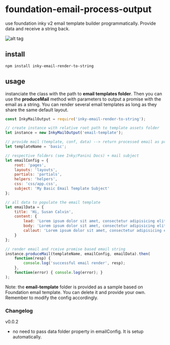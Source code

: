 # foundation-email-process-output
use foundation inky v2 email template builder programmatically. 
Provide data and receive a string back.

![alt tag](https://cloud.githubusercontent.com/assets/14369198/23330631/cc6521da-fb52-11e6-8dd3-e27d62791e76.png)

## install
```console
npm install inky-email-render-to-string
```

## usage
instanciate the class with the path to **email templates folder**. Then you can use the **produceMail** method with parameters to output a promise with the email as a string.
You can render several email templates as long as they share the same default layout.
```javascript
const InkyMailOutput = require('inky-email-render-to-string');

// create instance with relative root path to template assets folder
let instance = new InkyMailOutput('email-template');

// provide mail (template, conf, data) --> return processed email as promise
let templateName = 'basic';

// respective folders (see Inky/Panini Docs) + mail subject
let emailConfig = {
    root: 'pages',
    layouts: 'layouts',
    partials: 'partials',
    helpers: 'helpers',
    css: 'css/app.css',
    subject: 'My Basic Email Template Subject'
};

// all data to populate the email template
let emailData = {
    title: 'Hi, Susan Calvin',
    content: {
        lead: 'Lorem ipsum dolor sit amet, consectetur adipisicing elit. Magni, iste, amet consequatur a veniam.',
        body: 'Lorem ipsum dolor sit amet, consectetur adipisicing elit. Ut optio nulla et, fugiat. Maiores accusantium nostrum asperiores provident, quam modi ex inventore dolores id aspernatur architecto odio minima perferendis, explicabo. Lorem ipsum dolor sit amet, consectetur adipisicing elit. Minima quos quasi itaque beatae natus fugit provident delectus, magnam laudantium odio corrupti sit quam. Optio aut ut repudiandae velit distinctio asperiores?',
        callout: 'Lorem ipsum dolor sit amet, consectetur adipisicing elit. Reprehenderit repellendus natus, sint ea optio dignissimos asperiores inventore a molestiae dolorum placeat repellat excepturi mollitia ducimus unde doloremque ad, alias eos!'
    }
};

// render email and rceive promise based email string
instance.produceMail(templateName, emailConfig, emailData).then(
    function(resp) { 
        console.log('successful email render', resp); 
    },
    function(error) { console.log(error); }
);
```

Note: the **email-template** folder is provided as a sample based on Foundation email template. You can delete it and provide your own. Remember to modify the config accordingly.

### Changelog
v0.0.2
- no need to pass data folder property in emailConfig. It is setup automatically.
